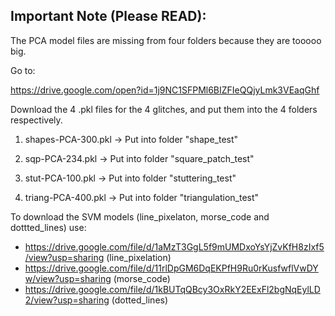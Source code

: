 ## Important Note (Please READ):

The PCA model files are missing from four folders because they are tooooo big. 

Go to:

https://drive.google.com/open?id=1j9NC1SFPMl6BIZFIeQQjyLmk3VEaqGhf

Download the 4 .pkl files for the 4 glitches, and put them into the 4 folders respectively.

1. shapes-PCA-300.pkl -> Put into folder "shape_test"

2. sqp-PCA-234.pkl -> Put into folder "square_patch_test"

3. stut-PCA-100.pkl -> Put into folder "stuttering_test"

4. triang-PCA-400.pkl -> Put into folder "triangulation_test"

To download the SVM models (line_pixelaton, morse_code and dottted_lines) use:
 - https://drive.google.com/file/d/1aMzT3GgL5f9mUMDxoYsYjZvKfH8zIxf5/view?usp=sharing (line_pixelation)
 - https://drive.google.com/file/d/11rlDpGM6DqEKPfH9Ru0rKusfwflVwDYw/view?usp=sharing (morse_code)
 - https://drive.google.com/file/d/1kBUTqQBcy3OxRkY2EExFl2bgNqEylLD2/view?usp=sharing (dotted_lines)
